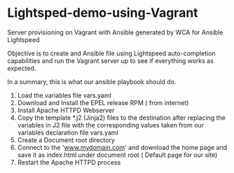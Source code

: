 # Lightsped-demo-using-Vagrant
Server provisioning on Vagrant with Ansible generated by WCA for Ansible Lightspeed

Objective is to create and Ansible file using Lightspeed auto-completion capabilities and run the Vagrant server up to see if everything works as expected.

In a summary, this is what our ansible playbook should do.

1. Load the variables file vars.yaml 
2. Download and Install the EPEL release RPM ( from internet)
3. Install Apache HTTPD Webserver
4. Copy the template *.j2 (Jinja2) files to the destination after 
   replacing the variables in J2 file with the corresponding values 
   taken from our variables declaration file vars.yaml
5. Create a Document root directory
6. Connect to the 'www.mydomain.com' and download the home page and save 
   it as index.html under document root ( Default page for our site)
7. Restart the Apache HTTPD process
